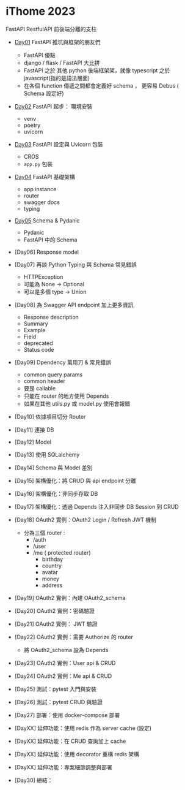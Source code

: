 # iThome 2023

FastAPI RestfulAPI 前後端分離的支柱

-  [Day01](https://github.com/jason810496/iThome2023-FastAPI-Tutorial/tree/Day01)  FastAPI 推坑與框架的朋友們
    - FastAPI 優點
    - django / flask / FastAPI 大比拼
    - FastAPI 之於 其他 python 後端框架架，就像 typescript 之於 javascript(指的是語法層面)
    - 在各個 function 傳遞之間都會定義好 schema ， 更容易 Debus ( Schema 設定好)
- [Day02](https://github.com/jason810496/iThome2023-FastAPI-Tutorial/tree/Day02)  FastAPI 起步： 環境安裝
    - venv 
    - poetry 
    - uvicorn
- [Day03](https://github.com/jason810496/iThome2023-FastAPI-Tutorial/tree/Day03) FastAPI 設定與 Uvicorn 包裝
    - CROS
    - `app.py` 包裝
- [Day04](https://github.com/jason810496/iThome2023-FastAPI-Tutorial/tree/Day04) FastAPI 基礎架構
    - app instance
    - router
    - swagger docs 
    - typing
- [Day05](https://github.com/jason810496/iThome2023-FastAPI-Tutorial/tree/Day05) Schema & Pydanic
    - Pydanic
    - FastAPI 中的 Schema
- [Day06] Response model
- [Day07] 再談 Python Typing 與 Schema 常見錯誤
    - HTTPException
    - 可能為 None -> Optional
    - 可以是多個 type -> Union
- [Day08] 為 Swagger API endpoint 加上更多資訊
    - Response description
    - Summary
    - Example
    - Field
    - deprecated
    - Status code
- [Day09] Dpendency 萬用刀 & 常見錯誤
    - common query params
    - common header
    - 要是 callable
    - 只能在 router 的地方使用 Depends
    - 如果在其他 utils.py 或 model.py 使用會報錯
- [Day10] 依據項目切分 Router
- [Day11] 連接 DB
- [Day12] Model
- [Day13] 使用 SQLalchemy
- [Day14] Schema 與 Model 差別
- [Day15] 架構優化：將 CRUD 與 api endpoint 分離
- [Day16] 架構優化：非同步存取 DB
- [Day17] 架構優化：透過 Depends 注入非同步 DB Session 到 CRUD
- [Day18] OAuth2 實例：OAuth2 Login / Refresh JWT 機制
    - 分為三個 router : 
        - /auth
        - /user
        - /me ( protected router)
            - birthday
            - country
            - avatar
            - money
            - address
- [Day19] OAuth2 實例：內建 OAuth2_schema
- [Day20] OAuth2 實例：密碼驗證
- [Day21] OAuth2 實例： JWT 驗證
- [Day22] OAuth2 實例：需要 Authorize 的 router
    - 將 OAuth2_schema 設為 Depends
- [Day23] OAuth2 實例：User api & CRUD
- [Day24] OAuth2 實例：Me api & CRUD
- [Day25] 測試：pytest 入門與安裝
- [Day26] 測試：pytest CRUD 與驗證
- [Day27] 部署：使用 docker-compose 部署

- [DayXX] 延伸功能：使用 redis 作為 server cache (設定)
- [DayXX] 延伸功能：在 CRUD 查詢加上 cache
- [DayXX] 延伸功能：使用 decorator 重構 redis 架構
- [DayXX] 延伸功能：專案細節調整與部署

- [Day30] 總結：


    